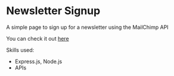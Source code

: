 # Newsletter Signup
A simple page to sign up for a newsletter using the MailChimp API 

You can check it out [here](http://gentle-cliffs-60015.herokuapp.com/)

Skills used:
- Express.js, Node.js
- APIs
